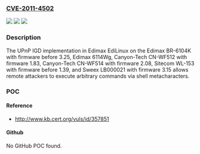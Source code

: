 ### [CVE-2011-4502](https://cve.mitre.org/cgi-bin/cvename.cgi?name=CVE-2011-4502)
![](https://img.shields.io/static/v1?label=Product&message=n%2Fa&color=blue)
![](https://img.shields.io/static/v1?label=Version&message=n%2Fa&color=blue)
![](https://img.shields.io/static/v1?label=Vulnerability&message=n%2Fa&color=brighgreen)

### Description

The UPnP IGD implementation in Edimax EdiLinux on the Edimax BR-6104K with firmware before 3.25, Edimax 6114Wg, Canyon-Tech CN-WF512 with firmware 1.83, Canyon-Tech CN-WF514 with firmware 2.08, Sitecom WL-153 with firmware before 1.39, and Sweex LB000021 with firmware 3.15 allows remote attackers to execute arbitrary commands via shell metacharacters.

### POC

#### Reference
- http://www.kb.cert.org/vuls/id/357851

#### Github
No GitHub POC found.

